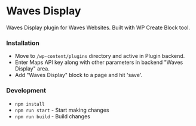 # Waves Display
Waves Display plugin for Waves Websites. Built with WP Create Block tool.

### Installation
- Move to `/wp-content/plugins` directory and active in Plugin backend.
- Enter Maps API key along with other parameters in backend "Waves Display" area.
- Add "Waves Display" block to a page and hit 'save'.

### Development
- `npm install`
- `npm run start` - Start making changes
- `npm run build` - Build changes
